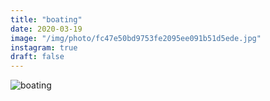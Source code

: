```yaml
---
title: "boating"
date: 2020-03-19
image: "/img/photo/fc47e50bd9753fe2095ee091b51d5ede.jpg"
instagram: true
draft: false
---
```


![boating](/img/photo/fc47e50bd9753fe2095ee091b51d5ede.jpg)
